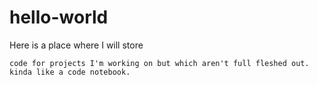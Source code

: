 # hello-world
Here is a place where I will store 

```
code for projects I'm working on but which aren't full fleshed out.
kinda like a code notebook.
```
